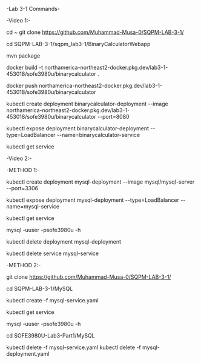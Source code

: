 -Lab 3-1 Commands-

-Video 1:-

cd ~
git clone https://github.com/Muhammad-Musa-0/SQPM-LAB-3-1/

cd SQPM-LAB-3-1/sqpm_lab3-1/BinaryCalculatorWebapp

mvn package

docker build -t northamerica-northeast2-docker.pkg.dev/lab3-1-453018/sofe3980u/binarycalculator .

docker push northamerica-northeast2-docker.pkg.dev/lab3-1-453018/sofe3980u/binarycalculator

kubectl create deployment binarycalculator-deployment --image northamerica-northeast2-docker.pkg.dev/lab3-1-453018/sofe3980u/binarycalculator --port=8080 

kubectl expose deployment binarycalculator-deployment --type=LoadBalancer --name=binarycalculator-service 

kubectl get service


-Video 2:-

-METHOD 1:-

kubectl create deployment mysql-deployment --image mysql/mysql-server --port=3306 

kubectl expose deployment mysql-deployment --type=LoadBalancer --name=mysql-service 

kubectl get service

mysql -uuser -psofe3980u -h<IP-Address>

kubectl delete deployment mysql-deployment 

kubectl delete service mysql-service 

-METHOD 2:-

git clone https://github.com/Muhammad-Musa-0/SQPM-LAB-3-1/

cd SQPM-LAB-3-1/MySQL

kubectl create -f mysql-service.yaml

kubectl get service

mysql -uuser -psofe3980u -h<IP-Address>

cd SOFE3980U-Lab3-Part1/MySQL

kubectl delete -f mysql-service.yaml
kubectl delete -f mysql-deployment.yaml
